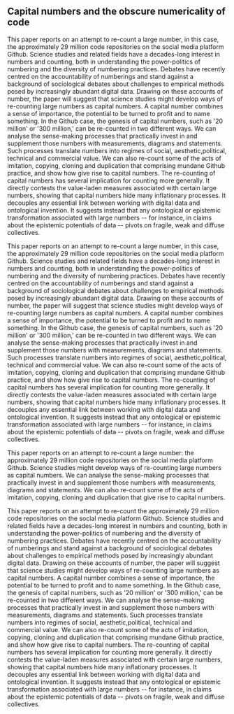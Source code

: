 ## Capital numbers and  the obscure numericality of code

This paper reports on an  attempt to re-count a large number, in this case, the approximately 29 million code repositories on the social media platform Github.
Science studies and related fields have a decades-long interest in numbers and counting, both in understanding the power-politics of numbering and the diversity of numbering practices.
Debates have recently centred on the accountability of numberings and stand against a background of sociological debates about challenges to empirical methods posed by increasingly abundant digital data.
Drawing on these accounts of number, the paper will suggest that science studies might develop ways of re-counting large numbers as capital numbers.
A capital number combines a sense of importance, the potential to be turned to profit and to name something. 
In the Github case, the genesis of capital numbers, such as '20 million' or '300 million,' can be re-counted in two different ways.
We can analyse the sense-making processes that practically invest in and supplement those numbers with measurements, diagrams and statements.
Such processes translate numbers into  regimes of social, aesthetic,political, technical and commercial value. 
We can also re-count some of the acts of imitation, copying, cloning and duplication that comprising mundane Github practice, and show how give rise to capital numbers.
The re-counting of capital numbers has several implication for counting more generally. 
It directly contests the value-laden measures associated with certain large numbers, showing that capital numbers hide many inflationary processes.
It decouples any essential link between working with digital data and ontological invention. 
It suggests instead that any ontological or epistemic transformation associated with large numbers -- for instance, in claims about the epistemic potentials of data --  pivots on fragile, weak and diffuse collectives.



This paper reports on an  attempt to re-count a large number, in this case, the approximately 29 million code repositories on the social media platform Github. Science studies and related fields have a decades-long interest in numbers and counting, both in understanding the power-politics of numbering and the diversity of numbering practices. Debates have recently centred on the accountability of numberings and stand against a background of sociological debates about challenges to empirical methods posed by increasingly abundant digital data. Drawing on these accounts of number, the paper will suggest that science studies might develop ways of re-counting large numbers as capital numbers. A capital number combines a sense of importance, the potential to be turned to profit and to name something. In the Github case, the genesis of capital numbers, such as '20 million' or '300 million,' can be re-counted in two different ways. We can analyse the sense-making processes that practically invest in and supplement those numbers with measurements, diagrams and statements. Such processes translate numbers into  regimes of social, aesthetic,political, technical and commercial value. We can also re-count some of the acts of imitation, copying, cloning and duplication that comprising mundane Github practice, and show how give rise to capital numbers. The re-counting of capital numbers has several implication for counting more generally. It directly contests the value-laden measures associated with certain large numbers, showing that capital numbers hide many inflationary processes. It decouples any essential link between working with digital data and ontological invention. It suggests instead that any ontological or epistemic transformation associated with large numbers -- for instance, in claims about the epistemic potentials of data --  pivots on fragile, weak and diffuse collectives.


This paper reports on an  attempt to re-count a large number: the approximately 29 million code repositories on the social media platform Github. Science studies might develop ways of re-counting large numbers as capital numbers.  We can analyse the sense-making processes that practically invest in and supplement those numbers with measurements, diagrams and statements.  We can also re-count some of the acts of imitation, copying, cloning and duplication that give rise to capital numbers. 

This paper reports on an  attempt to re-count  the approximately 29 million code repositories on the social media platform Github. Science studies and related fields have a decades-long interest in numbers and counting, both in understanding the power-politics of numbering and the diversity of numbering practices. Debates have recently centred on the accountability of numberings and stand against a background of sociological debates about challenges to empirical methods posed by increasingly abundant digital data. Drawing on these accounts of number, the paper will suggest that science studies might develop ways of re-counting large numbers as capital numbers. A capital number combines a sense of importance, the potential to be turned to profit and to name something. In the Github case, the genesis of capital numbers, such as '20 million' or '300 million,' can be re-counted in two different ways. We can analyse the sense-making processes that practically invest in and supplement those numbers with measurements, diagrams and statements. Such processes translate numbers into  regimes of social, aesthetic,political, technical and commercial value. We can also re-count some of the acts of imitation, copying, cloning and duplication that comprising mundane Github practice, and show how give rise to capital numbers. The re-counting of capital numbers has several implication for counting more generally. It directly contests the value-laden measures associated with certain large numbers, showing that capital numbers hide many inflationary processes. It decouples any essential link between working with digital data and ontological invention. It suggests instead that any ontological or epistemic transformation associated with large numbers -- for instance, in claims about the epistemic potentials of data --  pivots on fragile, weak and diffuse collectives.
